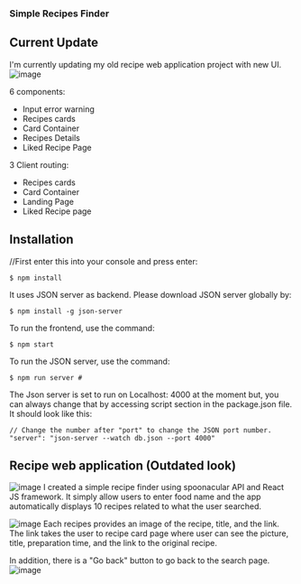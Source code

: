 ### Simple Recipes Finder


## Current Update
I'm currently updating my old recipe web application project with new UI.
![image](https://user-images.githubusercontent.com/64029918/198901095-1570fc06-9323-438f-b5c1-9ab31c4dedf2.png)


6 components:
- Input error warning
- Recipes cards
- Card Container
- Recipes Details
- Liked Recipe Page

3 Client routing:
- Recipes cards
- Card Container
- Landing Page
- Liked Recipe page

## Installation

//First enter this into your console and press enter:
``` 
$ npm install
```
It uses JSON server as backend.
Please download JSON server globally by:

```
$ npm install -g json-server
```
To run the frontend, use the command:

```
$ npm start
```

To run the JSON server, use the command:

```
$ npm run server #
```
The Json server is set to run on Localhost: 4000 at the moment but, you can always change that by accessing script section in the package.json file.
It should look like this:

```
// Change the number after "port" to change the JSON port number.
"server": "json-server --watch db.json --port 4000"
```

## Recipe web application (Outdated look)

![image](https://user-images.githubusercontent.com/64029918/152034898-2b379e0c-7dc9-46b1-8072-b8d4bb6db672.png)
I created a simple recipe finder using spoonacular API and React JS framework.
It simply allow users to enter food name and the app automatically displays 10 recipes related to what the user searched.

![image](https://user-images.githubusercontent.com/64029918/152035152-21f3befe-5762-4182-a1c7-a10f0db95428.png)
Each recipes provides an image of the recipe, title, and the link. The link takes the user to recipe card page where user can see the picture, title, preparation time, and the link to the original recipe. 

In addition, there is a "Go back" button to go back to the search page.
![image](https://user-images.githubusercontent.com/64029918/152035638-c128d9d5-8f7e-457e-a5ca-c81b3979cb01.png)
